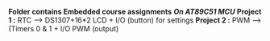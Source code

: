**Folder contains Embedded course assignments**
***On AT89C51 MCU***
**Project 1 :**  RTC --> DS1307+16*2 LCD + I/O (button) for settings
**Project 2 :**  PWM --> (Timers 0 & 1 + I/O PWM (output)
